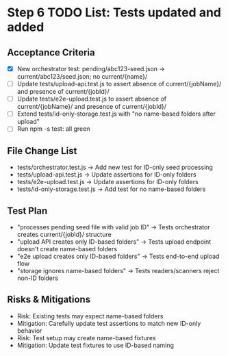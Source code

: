 # Step 6 TODO List: Tests updated and added

## Acceptance Criteria

- [x] New orchestrator test: pending/abc123-seed.json → current/abc123/seed.json; no current/{name}/
- [ ] Update tests/upload-api.test.js to assert absence of current/{jobName}/ and presence of current/{jobId}/
- [ ] Update tests/e2e-upload.test.js to assert absence of current/{jobName}/ and presence of current/{jobId}/
- [ ] Extend tests/id-only-storage.test.js with "no name-based folders after upload"
- [ ] Run npm -s test: all green

## File Change List

- tests/orchestrator.test.js → Add new test for ID-only seed processing
- tests/upload-api.test.js → Update assertions for ID-only folders
- tests/e2e-upload.test.js → Update assertions for ID-only folders
- tests/id-only-storage.test.js → Add test for no name-based folders

## Test Plan

- "processes pending seed file with valid job ID" → Tests orchestrator creates current/{jobId}/ structure
- "upload API creates only ID-based folders" → Tests upload endpoint doesn't create name-based folders
- "e2e upload creates only ID-based folders" → Tests end-to-end upload flow
- "storage ignores name-based folders" → Tests readers/scanners reject non-ID folders

## Risks & Mitigations

- Risk: Existing tests may expect name-based folders
- Mitigation: Carefully update test assertions to match new ID-only behavior
- Risk: Test setup may create name-based fixtures
- Mitigation: Update test fixtures to use ID-based naming
